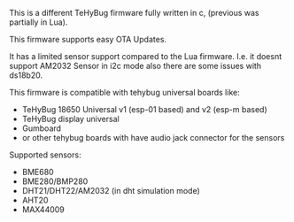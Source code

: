 This is a different TeHyBug firmware fully written in c, (previous was partially in Lua).

This firmware supports easy OTA Updates.

It has a limited sensor support compared to the Lua firmware.
I.e. it doesnt support AM2032 Sensor in i2c mode also there are some issues with ds18b20.

This firmware is compatible with tehybug universal boards like:
* TeHyBug 18650 Universal v1 (esp-01 based) and v2 (esp-m based)
* TeHyBug display universal
* Gumboard 
* or other tehybug boards with have audio jack connector for the sensors


Supported sensors:
* BME680
* BME280/BMP280
* DHT21/DHT22/AM2032 (in dht simulation mode)
* AHT20
* MAX44009
